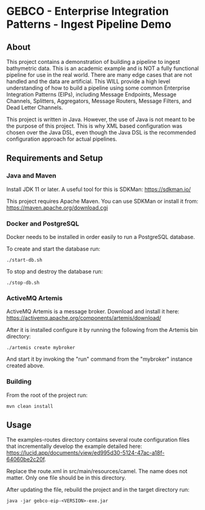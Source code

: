 # GEBCO - Enterprise Integration Patterns - Ingest Pipeline Demo

## About
This project contains a demonstration of building a pipeline to ingest 
bathymetric data.  This is an academic example and is NOT a fully functional
pipeline for use in the real world.  There are many edge cases that are
not handled and the data are artificial.  This WILL provide a high level
understanding of how to build a pipeline using some common Enterprise
Integration Patterns (EIPs), including Message Endpoints, Message Channels,
Splitters, Aggregators, Message Routers, Message Filters, and Dead Letter Channels.

This project is written in Java.  However, the use of Java is not meant to be
the purpose of this project.  This is why XML based configuration was chosen over 
the Java DSL, even though the Java DSL is the recommended configuration approach for
actual pipelines.

## Requirements and Setup

### Java and Maven
Install JDK 11 or later.  A useful tool for this is SDKMan: https://sdkman.io/

This project requires Apache Maven.  You can use SDKMan or install it from: https://maven.apache.org/download.cgi

### Docker and PostgreSQL

Docker needs to be installed in order easily to run a PostgreSQL database.

To create and start the database run:
```
./start-db.sh
```

To stop and destroy the database run:
```
./stop-db.sh
```

### ActiveMQ Artemis

ActiveMQ Artemis is a message broker.  Download and install it here:  https://activemq.apache.org/components/artemis/download/

After it is installed configure it by running the following from the Artemis bin directory:
```
./artemis create mybroker
```

And start it by invoking the "run" command from the "mybroker" instance created above.

### Building

From the root of the project run:
```
mvn clean install
```

## Usage

The examples-routes directory contains several route configuration files that
incrementally develop the example detailed here: https://lucid.app/documents/view/ed995d30-5124-47ac-a18f-64060be2c20f.

Replace the route.xml in src/main/resources/camel.  The name does not matter. Only one file should be in this directory.

After updating the file, rebuild the project and in the target directory run:
```
java -jar gebco-eip-<VERSION>-exe.jar
```

